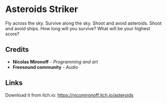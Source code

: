 <p align="center">
  <a href="https://nicomironoff.itch.io/asteroids">
  </a> 
</p>

# Asteroids Striker

Fly across the sky. Survive along the sky. Shoot and avoid asteroids. Shoot and avoid ships. 
How long will you survive? What will be your highest score?

## Credits

- **Nicolas Mironoff** - *Programming and art*
- **Freesound community** - *Audio*

## Links

Download it from itch.io: https://nicomironoff.itch.io/asteroids
